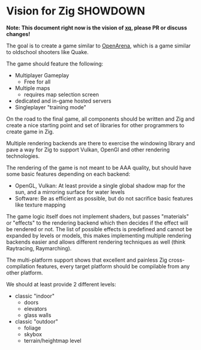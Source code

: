 # Vision for Zig SHOWDOWN

**Note: This document right now is the vision of [xq](https://github.com/MasterQ32/), please PR or discuss changes!**

The goal is to create a game similar to [OpenArena](http://www.openarena.ws/page.php?2), which is a game similar to oldschool shooters like Quake.

The game should feature the following:
- Multiplayer Gameplay
  - Free for all
- Multiple maps
  - requires map selection screen
- dedicated and in-game hosted servers
- Singleplayer "training mode"

On the road to the final game, all components should be written and Zig and create a nice starting point and set of libraries for other programmers to create game in Zig.

Multiple rendering backends are there to exercise the windowing library and pave a way for Zig to support Vulkan, OpenGl and other rendering technologies.

The rendering of the game is not meant to be AAA quality, but should have some basic features depending on each backend:
- OpenGL, Vulkan: At least provide a single global shadow map for the sun, and a mirroring surface for water levels
- Software: Be as efficient as possible, but do not sacrifice basic features like texture mapping

The game logic itself does not implement shaders, but passes "materials" or "effects" to the rendering backend which then decides if the effect will be rendered or not.
The list of possible effects is predefined and cannot be expanded by levels or models, this makes implementing multiple rendering backends easier and allows different rendering techniques as well (think Raytracing, Raymarching).

The multi-platform support shows that excellent and painless Zig cross-compilation features, every target platform should be compilable from any other platform. 

We should at least provide 2 different levels:
- classic "indoor"
  - doors
  - elevators
  - glass walls
- classic "outdoor"
  - foliage
  - skybox
  - terrain/heightmap level